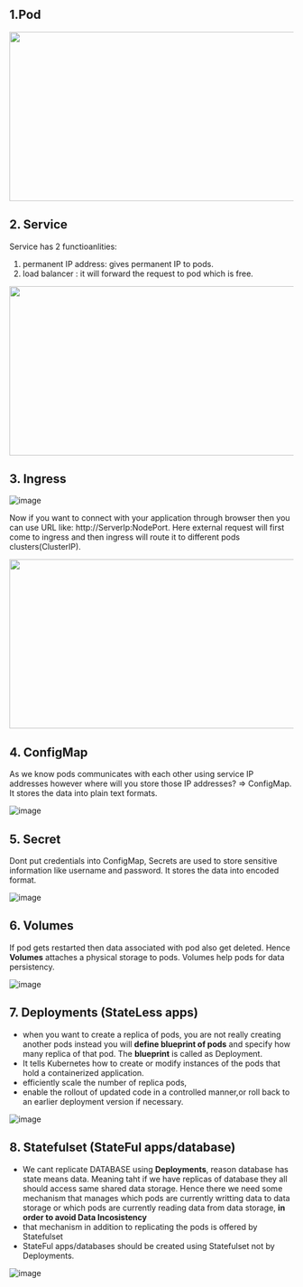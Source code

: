 ## 1.Pod

<!-- !![image](https://user-images.githubusercontent.com/74223025/227868417-dc461649-ee79-4dcc-9cf5-197c8b56f603.png) -->

<img src="https://user-images.githubusercontent.com/74223025/227868417-dc461649-ee79-4dcc-9cf5-197c8b56f603.png" width="600" height="300">


## 2. Service

Service has 2 functioanlities:
1. permanent IP address: gives permanent IP to pods.
2. load balancer : it will forward the request to pod which is free.

<!-- !![image](https://user-images.githubusercontent.com/74223025/227868862-2e0525ac-d3a2-40be-998a-ab57d12d8b18.png) -->

<img src="https://user-images.githubusercontent.com/74223025/227868862-2e0525ac-d3a2-40be-998a-ab57d12d8b18.png" width="600" height="300">

## 3. Ingress

![image](https://user-images.githubusercontent.com/74223025/227881173-4152897b-06a3-4fad-8881-53e7afe7d556.png)

          
Now if you want to connect with your application through browser then you can use URL like: http://ServerIp:NodePort. Here external request will first come to ingress and then ingress will route it to different pods clusters(ClusterIP).

<!-- !![image](https://user-images.githubusercontent.com/74223025/227869658-12101089-fe07-45a5-95e8-54f0ee4d7547.png) -->
<img src="https://user-images.githubusercontent.com/74223025/227869658-12101089-fe07-45a5-95e8-54f0ee4d7547.png" width="600" height="300">

## 4. ConfigMap
As we know pods communicates with each other using service IP addresses however where will you store those IP addresses? => ConfigMap. It stores the data into plain text formats.

![image](https://user-images.githubusercontent.com/74223025/229040796-6725af3f-bf25-448d-8c1d-522099afeae1.png)

## 5. Secret
Dont put credentials into ConfigMap, Secrets are used to store sensitive information like username and password. It stores the data into encoded format.

![image](https://user-images.githubusercontent.com/74223025/229041019-b1739275-7549-42c1-8916-a8b7c5ec5c9c.png)

## 6. Volumes
If pod gets restarted then data associated with pod also get deleted. Hence <b>Volumes</b> attaches a physical storage to pods.
Volumes help pods for data persistency.

![image](https://user-images.githubusercontent.com/74223025/229419102-b41e265b-7b7e-416a-afb1-70e9034407e2.png)

## 7. Deployments (StateLess apps)
- when you want to create a replica of pods, you are not really creating another pods instead you will <b>define blueprint of pods</b> and specify how many replica of that pod. The <b>blueprint</b> is called as Deployment.
- It tells Kubernetes how to create or modify instances of the pods that hold a containerized application.
- efficiently scale the number of replica pods,
- enable the rollout of updated code in a controlled manner,or roll back to an earlier deployment version if necessary.

![image](https://user-images.githubusercontent.com/74223025/229445639-4d742588-aaf0-43ad-9a0c-5ff699a9f55e.png)

## 8. Statefulset (StateFul apps/database)
- We cant replicate DATABASE using <b>Deployments</b>, reason database has state means data. Meaning taht if we have replicas of database they all should access same shared data storage. Hence there we need some mechanism that manages which pods are currently writting data to data storage or which pods are currently reading data from data storage, <b>in order to avoid Data Incosistency</b>
- that mechanism in addition to replicating the pods is offered by Statefulset
- StateFul apps/databases should be created using Statefulset not by Deployments.

![image](https://user-images.githubusercontent.com/74223025/229447848-3aa31188-4a2c-41ca-ba1b-52159377846b.png)

